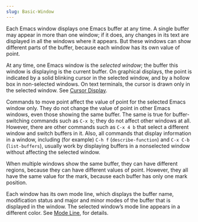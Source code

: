```yaml
---
slug: Basic-Window
---
```


Each Emacs window displays one Emacs buffer at any time. A single buffer may appear in more than one window; if it does, any changes in its text are displayed in all the windows where it appears. But these windows can show different parts of the buffer, because each window has its own value of point.

At any time, one Emacs window is the *selected window*; the buffer this window is displaying is the current buffer. On graphical displays, the point is indicated by a solid blinking cursor in the selected window, and by a hollow box in non-selected windows. On text terminals, the cursor is drawn only in the selected window. See [Cursor Display](Cursor-Display).

Commands to move point affect the value of point for the selected Emacs window only. They do not change the value of point in other Emacs windows, even those showing the same buffer. The same is true for buffer-switching commands such as `C-x b`; they do not affect other windows at all. However, there are other commands such as `C-x 4 b` that select a different window and switch buffers in it. Also, all commands that display information in a window, including (for example) `C-h f` (`describe-function`) and `C-x C-b` (`list-buffers`), usually work by displaying buffers in a nonselected window without affecting the selected window.

When multiple windows show the same buffer, they can have different regions, because they can have different values of point. However, they all have the same value for the mark, because each buffer has only one mark position.

Each window has its own mode line, which displays the buffer name, modification status and major and minor modes of the buffer that is displayed in the window. The selected window’s mode line appears in a different color. See [Mode Line](Mode-Line), for details.
